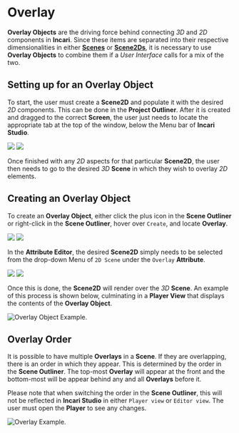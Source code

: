 # Overlay

**Overlay Objects** are the driving force behind connecting *3D* and *2D* components in **Incari**. Since these items are separated into their respective dimensionalities in either [**Scenes**](../project-objects/scene.md) or [**Scene2Ds**](../project-objects/scene2d.md), it is necessary to use **Overlay Objects** to combine them if a *User Interface* calls for a mix of the two. 

## Setting up for an Overlay Object

To start, the user must create a **Scene2D** and populate it with the desired *2D* components. This can be done in the **Project Outliner**. After it is created and dragged to the correct **Screen**, the user just needs to locate the appropriate tab at the top of the window, below the Menu bar of **Incari Studio**. 

![](../../.gitbook/assets/overlayimage120232.png)
![](../../.gitbook/assets/overlayimage220241.png)

Once finished with any *2D* aspects for that particular **Scene2D**, the user then needs to go to the desired *3D* **Scene** in which they wish to overlay *2D* elements. 


## Creating an Overlay Object

To create an **Overlay Object**, either click the plus icon in the **Scene Outliner** or right-click in the **Scene Outliner**, hover over `Create`, and locate **Overlay**.

![](../../.gitbook/assets/overlayimage320241.png)
![](../../.gitbook/assets/overlayimage420241.png)

In the **Attribute Editor**, the desired **Scene2D** simply needs to be selected from the drop-down Menu of `2D Scene` under the `Overlay` **Attribute**. 

![](../../.gitbook/assets/overlayimage520241.png)
![](../../.gitbook/assets/overlayimage620241.png)

Once this is done, the **Scene2D** will render over the *3D* **Scene**. An example of this process is shown below, culminating in a **Player View** that displays the contents of the **Overlay Object**.

![Overlay Object Example.](../../.gitbook/assets/overlayimage720241.gif)

## Overlay Order

It is possible to have multiple **Overlays** in a **Scene**. If they are overlapping, there is an order in which they appear. This is determined by the order in the **Scene Outliner**. The top-most **Overlay** will appear at the front and the bottom-most will be appear behind any and all **Overlays** before it. 

Please note that when switching the order in the **Scene Outliner**, this will not be reflected in **Incari Studio** in either `Player view` or `Editor view`. The user must open the **Player** to see any changes. 

![Overlay Example.](../../.gitbook/assets/overlayimage820241.gif)
